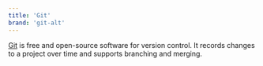 ```yaml
---
title: 'Git'
brand: 'git-alt'
---
```


[Git](https://git-scm.com/) is free and open-source software for version control. It records changes to a project over time and supports branching and merging.

